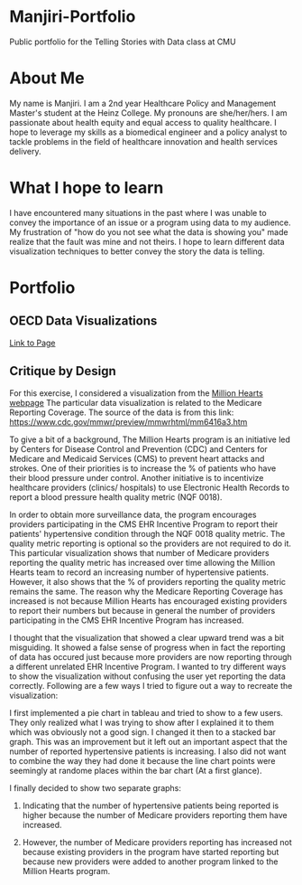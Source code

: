 # Manjiri-Portfolio
Public portfolio for the Telling Stories with Data class at CMU

# About Me
My name is Manjiri. I am a 2nd year Healthcare Policy and Management Master's student at the Heinz College. My pronouns are she/her/hers. I am passionate about health equity and equal access to quality healthcare. I hope to leverage my skills as a biomedical engineer and a policy analyst to tackle problems in the field of healthcare innovation and health services delivery. 

# What I hope to learn
I have encountered many situations in the past where I was unable to convey the importance of an issue or a program using data to my audience. My frustration of "how do you not see what the data is showing you" made realize that the fault was mine and not theirs. I hope to learn different data visualization techniques to better convey the story the data is telling. 

# Portfolio

## OECD Data Visualizations 
[Link to Page](/OECD_viz.md)

## Critique by Design 
For this exercise, I considered a visualization from the [Million Hearts webpage](https://millionhearts.hhs.gov/data-reports/data.html)
The particular data visualization is related to the Medicare Reporting Coverage. The source of the data is from this link: https://www.cdc.gov/mmwr/preview/mmwrhtml/mm6416a3.htm

To give a bit of a background, The Million Hearts program is an initiative led by Centers for Disease Control and Prevention (CDC) and Centers for Medicare and Medicaid Services (CMS) to prevent heart attacks and strokes. One of their priorities is to increase the % of patients who have their blood pressure under control. Another initiative is to incentivize healthcare providers (clinics/ hospitals) to use Electronic Health Records to report a blood pressure health quality metric (NQF 0018). 

In order to obtain more surveillance data, the program encourages providers participating in the CMS EHR Incentive Program to report their patients' hypertensive condition through the NQF 0018 quality metric. The quality metric reporting is optional so the providers are not required to do it. This particular visualization shows that number of Medicare providers reporting the quality metric has increased over time allowing the Million Hearts team to record an increasing number of hypertensive patients. However, it also shows that the % of providers reporting the quality metric remains the same. The reason why the Medicare Reporting Coverage has increased is not because Million Hearts has encouraged existing providers to report their numbers but because in general the number of providers participating in the CMS EHR Incentive Program has increased. 

I thought that the visualization that showed a clear upward trend was a bit misguiding. It showed a false sense of progress when in fact the reporting of data has occured just because more providers are now reporting through a different unrelated EHR Incentive Program. I wanted to try different ways to show the visualization without confusing the user yet reporting the data correctly. Following are a few ways I tried to figure out a way to recreate the visualization:

<inster image>

I first implemented a pie chart in tableau and tried to show to a few users. They only realized what I was trying to show after I explained it to them which was obviously not a good sign. I changed it then to a stacked bar graph. This was an improvement but it left out an important aspect that the number of reported hypertensive patients is increasing. I also did not want to combine the way they had done it because the line chart points were seemingly at randome places within the bar chart (At a first glance). 

I finally decided to show two separate graphs: 

1) Indicating that the number of hypertensive patients being reported is higher because the number of Medicare providers reporting them have increased. 

2) However, the number of Medicare providers reporting has increased not because existing providers in the program have started reporting but because new providers were added to another program linked to the Million Hearts program.





